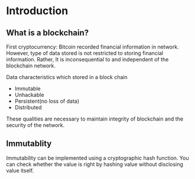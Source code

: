 # Introduction

## What is a blockchain?

First cryptocurrency: Bitcoin recorded financial information in network.  
However, type of data stored is not restricted to storing financial information. Rather, It is inconsequential to and independent of the blockchain network.

Data characteristics which stored in a block chain
- Immutable
- Unhackable
- Persistent(no loss of data)
- Distributed

These qualities are necessary to maintain integrity of blockchain and the security of the network.

## Immutablity

Immutability can be implemented using a cryptographic hash function.
You can check whether the value is right by hashing value without disclosing value itself.


